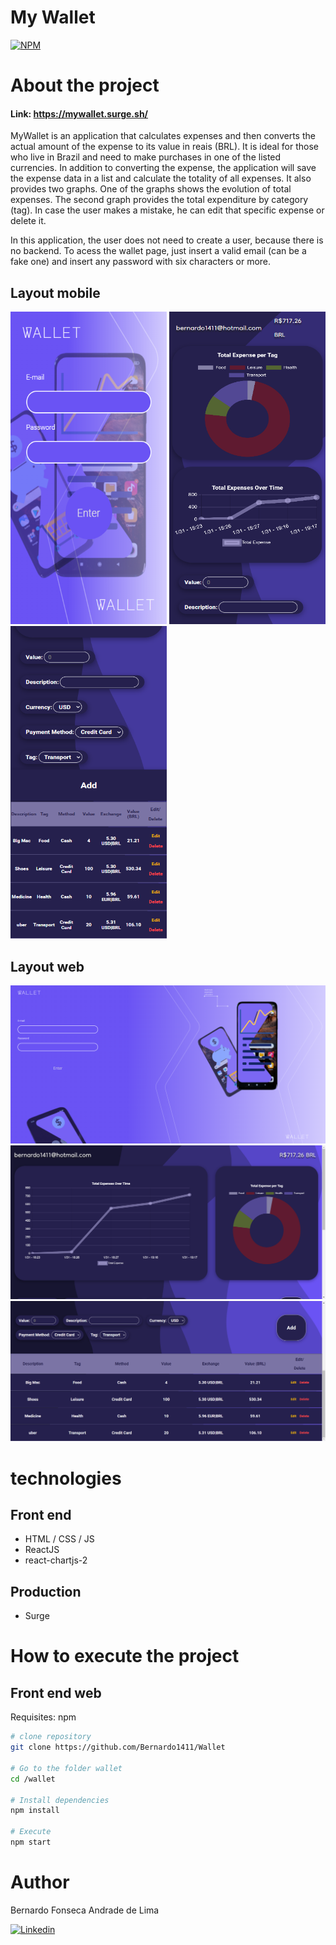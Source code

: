 # My Wallet

[![NPM](https://img.shields.io/npm/l/react)](https://github.com/Bernardo1411/Wallet/blob/master/LICENSE) 

# About the project

#### Link: https://mywallet.surge.sh/

MyWallet is an application that calculates expenses and then converts the actual amount of the expense to its value in reais (BRL). It is ideal for those who live in Brazil and need to make purchases in one of the listed currencies. In addition to converting the expense, the application will save the expense data in a list and calculate the totality of all expenses. It also provides two graphs. One of the graphs shows the evolution of total expenses. The second graph provides the total expenditure by category (tag). In case the user makes a mistake, he can edit that specific expense or delete it.

In this application, the user does not need to create a user, because there is no backend. To acess the wallet page, just insert a valid email (can be a fake one) and insert any password with six characters or more.

## Layout mobile
<img src="https://github.com/Bernardo1411/Wallet/blob/master/wallet/src/assets/images/login_page_mobile.png" alt="initial_mobile" width="250" height="500" /> <img src="https://github.com/Bernardo1411/Wallet/blob/master/wallet/src/assets/images/wallet_page1_mobile.png" alt="wallet_mobile" width="250" height="500" />
<img src="https://github.com/Bernardo1411/Wallet/blob/master/wallet/src/assets/images/wallet_page2_mobile.png" alt="wallet_mobile" width="250" height="500" />

## Layout web
![Web 1](https://github.com/Bernardo1411/Wallet/blob/master/wallet/src/assets/images/login_page.png)
![Web 2](https://github.com/Bernardo1411/Wallet/blob/master/wallet/src/assets/images/wallet_page1.png)
![Web 3](https://github.com/Bernardo1411/Wallet/blob/master/wallet/src/assets/images/wallet_page2.png)

# technologies
## Front end
- HTML / CSS / JS
- ReactJS
- react-chartjs-2
## Production
- Surge

# How to execute the project
## Front end web
Requisites: npm

```bash
# clone repository
git clone https://github.com/Bernardo1411/Wallet

# Go to the folder wallet
cd /wallet

# Install dependencies
npm install

# Execute
npm start
```

# Author

Bernardo Fonseca Andrade de Lima

[![Linkedin](https://img.shields.io/badge/LinkedIn-0077B5?style=for-the-badge&logo=linkedin&logoColor=white)](https://www.linkedin.com/in/bernardo-fonseca-97926811b/)
